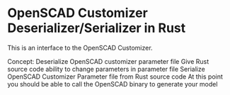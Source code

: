 # OpenSCAD Customizer Deserializer/Serializer in Rust
This is an interface to the OpenSCAD Customizer.

Concept:
Deserialize OpenSCAD customizer parameter file
Give Rust source code ability to change parameters in parameter file
Serialize OpenSCAD Customizer Parameter file from Rust source code
At this point you should be able to call the OpenSCAD binary to generate your model

